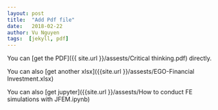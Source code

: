 ```yaml
---
layout: post
title:  "Add Pdf file"
date:   2018-02-22
author: Vu Nguyen
tags:  [jekyll, pdf]
---
```


You can [get the PDF]({{ site.url }}/assests/Critical thinking.pdf) directly.

You can also [get another xlsx]({{site.url }}/assests/EGO-Financial Investment.xlsx) 

You can also [get jupyter]({{site.url }}/assests/How to conduct FE simulations with JFEM.ipynb) 

